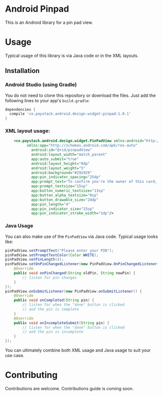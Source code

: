 # Android Pinpad

This is an Android library for a pin pad view.

# Usage

Typical usage of this library is via Java code or in the XML layouts.

## Installation

### Android Studio (using Gradle)
You do not need to clone this repository or download the files. Just add the following lines to your app's `build.gradle`:

```gradle
dependencies {
  compile 'co.paystack.android.design.widget:pinpad:1.0.1'
}
```

### XML layout usage:

```xml
    <co.paystack.android.design.widget.PinPadView xmlns:android="http://schemas.android.com/apk/res/android"
          xmlns:app="http://schemas.android.com/apk/res-auto"
            android:id="@+id/pinpadView"
            android:layout_width="match_parent"
            app:auto_submit="true"
            android:layout_height="0dp"
            android:layout_weight="5"
            android:background="#292929"
            app:pin_indicator_spacing="25dp"
            app:prompt_text="To confirm you're the owner of this card, please enter your card pin"
            app:prompt_textsize="15sp"
            app:button_numeric_textsize="13sp"
            app:button_alpha_textsize="0sp"
            app:button_drawable_size="24dp"
            app:pin_length="4"
            app:pin_indicator_size="15sp"
            app:pin_indicator_stroke_width="1dp"/>
```

### Java Usage
You can also make use of the `PinPadView` via Java code. Typical usage looks like:


```java
pinPadView.setPromptText("Please enter your PIN");
pinPadView.setPromptTextColor(Color.WHITE);
pinPadView.setPinLength(4);
pinPadView.setOnPinChangedListener(new PinPadView.OnPinChangedListener() {
    @Override
    public void onPinChanged(String oldPin, String newPin) {
        // listen for pin changes
    }
});
pinPadView.onSubmitListener(new PinPadView.onSubmitListener() {
    @Override
    public void onCompleted(String pin) {
        // listen for when the "done" button is clicked
        // and the pin is complete
    }
    @Override
    public void onIncompleteSubmit(String pin) {
        // listen for when the "done" button is clicked
        // and the pin is incomplete
    }
});
```

You can ultimately combine both XML usage and Java usage to suit your use case.

# Contributing
Contributions are welcome. Contributions guide is coming soon.
